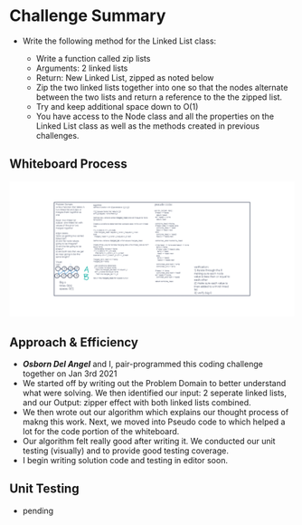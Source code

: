 # Challenge Summary
- Write the following method for the Linked List class:

  * Write a function called zip lists
  * Arguments: 2 linked lists
  * Return: New Linked List, zipped as noted below
  * Zip the two linked lists together into one so that the nodes alternate between the two lists and return a reference to the the zipped list.
  * Try and keep additional space down to O(1)
  * You have access to the Node class and all the properties on the Linked List class as well as the methods created in previous challenges.

## Whiteboard Process
![Whiteboard Image](zip-linked-list.png)

## Approach & Efficiency
- ***Osborn Del Angel*** and I, pair-programmed this coding challenge together on Jan 3rd 2021
- We started off by writing out the Problem Domain to better understand what were solving. We then identified our input: 2 seperate linked lists, and our Output: zipper effect with both linked lists combined.
- We then wrote out our algorithm which explains our thought process of makng this work. Next, we moved into Pseudo code to which helped a lot for the code portion of the whiteboard.
- Our algorithm felt really good after writing it. We conducted our unit testing (visually) and to provide good testing coverage.
- I begin writing solution code and testing in editor soon.
## Unit Testing
- pending

